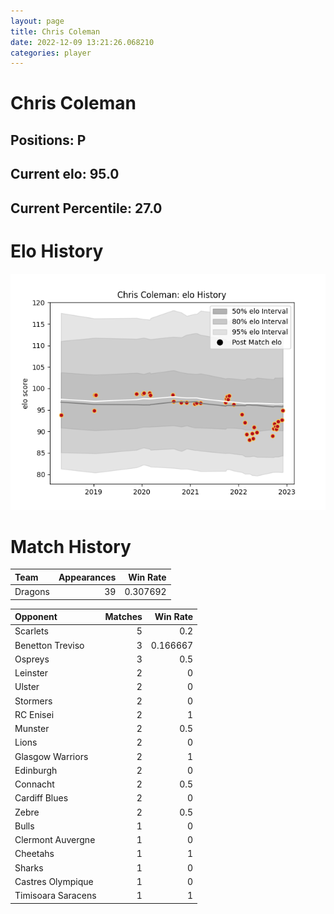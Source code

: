 ```yaml
---  
layout: page  
title: Chris Coleman  
date: 2022-12-09 13:21:26.068210  
categories: player  
---
```

# Chris Coleman

## Positions: P

## Current elo: 95.0

## Current Percentile: 27.0

# Elo History


![elo history](history_ChrisColeman.png)
# Match History


| Team    |   Appearances |   Win Rate |
|:--------|--------------:|-----------:|
| Dragons |            39 |   0.307692 |

| Opponent           |   Matches |   Win Rate |
|:-------------------|----------:|-----------:|
| Scarlets           |         5 |   0.2      |
| Benetton Treviso   |         3 |   0.166667 |
| Ospreys            |         3 |   0.5      |
| Leinster           |         2 |   0        |
| Ulster             |         2 |   0        |
| Stormers           |         2 |   0        |
| RC Enisei          |         2 |   1        |
| Munster            |         2 |   0.5      |
| Lions              |         2 |   0        |
| Glasgow Warriors   |         2 |   1        |
| Edinburgh          |         2 |   0        |
| Connacht           |         2 |   0.5      |
| Cardiff Blues      |         2 |   0        |
| Zebre              |         2 |   0.5      |
| Bulls              |         1 |   0        |
| Clermont Auvergne  |         1 |   0        |
| Cheetahs           |         1 |   1        |
| Sharks             |         1 |   0        |
| Castres Olympique  |         1 |   0        |
| Timisoara Saracens |         1 |   1        |